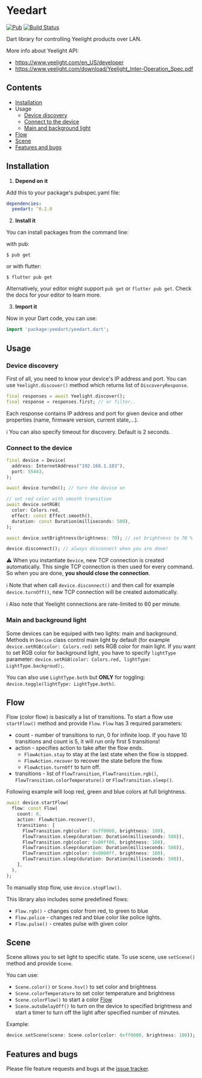 # Yeedart

[![Pub](https://img.shields.io/pub/v/yeedart.svg?style=flat-square)](https://pub.dartlang.org/packages/yeedart)
[![Build Status](https://travis-ci.com/janstol/yeedart.svg?branch=master)](https://travis-ci.com/janstol/yeedart)

Dart library for controlling Yeelight products over LAN.

More info about Yeelight API:
* https://www.yeelight.com/en_US/developer
* https://www.yeelight.com/download/Yeelight_Inter-Operation_Spec.pdf

## Contents
* [Installation](#installation)
* Usage
  - [Device discovery](#device-discovery)
  - [Connect to the device](#connect-to-the-device)
  - [Main and background light](#main-and-background-light)
* [Flow](#flow)
* [Scene](#scene)
* [Features and bugs](#features-and-bugs)

## Installation

1. **Depend on it**

Add this to your package's pubspec.yaml file:
```yaml
dependencies:
  yeedart: ^0.2.0
```
2. **Install it**

You can install packages from the command line:

with pub:
```
$ pub get
```
or with flutter:
```
$ flutter pub get
```
Alternatively, your editor might support `pub get` or `flutter pub get`. Check the docs for your editor to learn more.

3. **Import it**

Now in your Dart code, you can use:
```dart
import 'package:yeedart/yeedart.dart';
```

## Usage

### Device discovery
First of all, you need to know your device's IP address and port. 
You can use `Yeelight.discover()` method which returns list of `DiscoveryResponse`.

```dart
final responses = await Yeelight.discover();
final response = responses.first; // or filter..
```
Each response contains IP address and port for given device 
and other properties (name, firmware version, current state,...).

:information_source: You can also specify timeout for discovery. Default is 2 seconds.

### Connect to the device

```dart
final device = Device(
  address: InternetAddress("192.168.1.183"),
  port: 55443,
);

await device.turnOn(); // turn the device on

// set red color with smooth transition
await device.setRGB(
  color: Colors.red,
  effect: const Effect.smooth(),
  duration: const Duration(milliseconds: 500),
);

await device.setBrightness(brightness: 70); // set brightness to 70 %

device.disconnect(); // always disconnect when you are done!
```

:warning: When you instantiate `Device`, new TCP connection is created automatically.
This single TCP connection is then used for every command. So when you are done,
**you should close the connection**.

:information_source: Note that when call `device.disconnect()` and then call 
for example `device.turnOff()`, new TCP connection will be created automatically.

:information_source: Also note that Yeelight connections are rate-limited to 60 per minute.

### Main and background light
Some devices can be equiped with two lights: main and background. Methods in `Device` class control main light by default
(for example `device.setRGB(color: Colors.red)` sets RGB color for main light. If you want to set RGB color for background light, you have to specify `lightType` parameter: `device.setRGB(color: Colors.red, lightType: LightType.backgroud);`.

You can also use `LightType.both` but **ONLY** for toggling: `device.toggle(lightType: LightType.both)`.

## Flow
Flow (color flow) is basically a list of transitions. To start a flow use `startFlow()` method and provide `Flow`. `Flow` has 3 required parameters:
* count - number of transitions to run, 0 for infinite loop. If you have 10 transitions and count is 5, it will run only first 5 transitions!
* action - specifies action to take after the flow ends.
  * `FlowAction.stay` to stay at the last state when the flow is stopped.
  * `FlowAction.recover` to recover the state before the flow.
  * `FlowAction.turnOff` to turn off.
* transitions - list of `FlowTransition`, `FlowTransition.rgb()`, `FlowTransition.colorTemperature()` or `FlowTransition.sleep()`.

Following example will loop red, green and blue colors at full brightness.
```dart
await device.startFlow(
  flow: const Flow(
    count: 0,
    action: FlowAction.recover(),
    transitions: [
      FlowTransition.rgb(color: 0xff0000, brightness: 100),
      FlowTransition.sleep(duration: Duration(milliseconds: 500)),
      FlowTransition.rgb(color: 0x00ff00, brightness: 100),
      FlowTransition.sleep(duration: Duration(milliseconds: 500)),
      FlowTransition.rgb(color: 0x0000ff, brightness: 100),
      FlowTransition.sleep(duration: Duration(milliseconds: 500)),
    ],
  ),
);
```
To manually stop flow, use `device.stopFlow()`.

This library also includes some predefined flows:
* `Flow.rgb()` - changes color from red, to green to blue
* `Flow.police` - changes red and blue color like police lights.
* `Flow.pulse()` - creates pulse with given color

## Scene
Scene allows you to set light to specific state. To use scene, use `setScene()` method and provide `Scene`.

You can use:
* `Scene.color()` or `Scene.hsv()` to set color and brightness
* `Scene.colorTemperature` to set color temperature and brightness
* `Scene.colorFlow()` to start a color [Flow](#flow)
* `Scene.autoDelayOff()` to turn on the device to specified brightness and start a timer to turn off the light after specified number of minutes.

Example:
```dart
device.setScene(scene: Scene.color(color: 0xff0000, brightness: 100));
```

## Features and bugs

Please file feature requests and bugs at the [issue tracker][tracker].

[tracker]: https://github.com/janstol/yeedart/issues/
